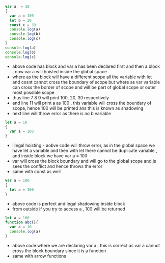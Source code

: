 ```js
var a  = 10
{
  var a = 100
  let b = 20
  const c = 30
  console.log(a)
  console.log(b)
  console.log(c)
}
console.log(a)
console.log(b)
console.log(c)

```

- above code has block and var a has been declared first and then a block , now var a will hoisted inside the global space
- where as the block will have a different scope all the variable with let and cosnt cannot cross the boundary of scope but where as var variable can cross the border of scope and will be part of global scope or outer most possible scope
- thus line 7 8 9 will print 100, 20, 30 respectively
- and line 11 will print a as 100 , this variable will cross the boundary of scope, hence 100 will be printed ans this is known as shadowing
- next line will throw error as there is no b variable

```js
let a = 10
{
  var a = 100
}
```

- illegal hoisting - aobve code will throw error, as in the global space we have let a variable and then with let there cannot be duplicate variable , and inside block we have var a = 100
- var will cross the block boundary and will go to the global scope and js sees the conflict and hence throws the error
- same with const as well

```js
var a = 100
{
  let a = 100
}
```
- above code is perfect and legal shadowing inside block
- from outside if you try to access a , 100 will be returned

```js
let a = 100
function abc(){
  var a = 10
  console.log(a)
}
```

- above code where we are declaring var a , this is correct as var a cannot cross the block boundary since it is a function
- same with arrow functions
